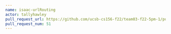 ```yaml
---
name: isaac-urlRouting
actor: tallyhawley
pull_request_url: https://github.com/ucsb-cs156-f22/team03-f22-5pm-1/pull/51
pull_request_num: 51
---
```

